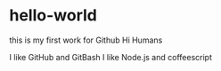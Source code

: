 # hello-world
this is my first work for Github
Hi Humans

I like GitHub and GitBash
I like Node.js and coffeescript
